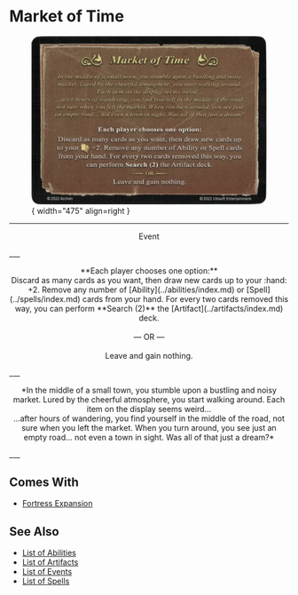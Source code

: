 # Market of Time

<figure markdown="span">

![Market of Time](../assets/events-market_of_time.webp){ width="475" align=right }

</figure>

___
<p style="text-align: center;" markdown>Event</p>
___
<p style="text-align: center;" markdown>**Each player chooses one option:** <br>Discard as many cards as you want, then draw new cards up to your :hand: +2. Remove any number of [Ability](../abilities/index.md) or [Spell](../spells/index.md) cards from your hand. For every two cards removed this way, you can perform **Search (2)** the [Artifact](../artifacts/index.md) deck.<br><br>— OR —<br><br>Leave and gain nothing.</p>
___
<p style="text-align: center;" markdown>*In the middle of a small town, you stumble upon a bustling and noisy market. Lured by the cheerful atmosphere, you start walking around. Each item on the display seems weird...<br>...after hours of wandering, you find yourself in the middle of the road, not sure when you left the market. When you turn around, you see just an empty road... not even a town in sight. Was all of that just a dream?*</p>
___


## Comes With

- [Fortress Expansion](../content.md)


## See Also

- [List of Abilities](../abilities/index.md)
- [List of Artifacts](../artifacts/index.md)
- [List of Events](index.md)
- [List of Spells](../spells/index.md)
